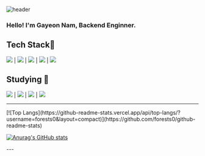 ![header](https://capsule-render.vercel.app/api?type=Waving&color=auto&height=200&section=header&text=Forests&fontColor=FFFFFF&fontSize=90&animation=blink)


### Hello! I'm Gayeon Nam, Backend Enginner.

 <h2> Tech Stack🔧 </h2>
<p>
<img src="https://img.shields.io/badge/Flutter-02569B?style=flat-square&logo=Flutter&logoColor=white"/> | <img src="https://img.shields.io/badge/Java-007396?style=flat-square&logo=Java&logoColor=white"/> | <img src="https://img.shields.io/badge/C++-00599C?style=flat-square&logo=C++&logoColor=white"/> | <img src="https://img.shields.io/badge/Oracle-F80000?style=flat-square&logo=Oracle&logoColor=white"/> | <img src="https://img.shields.io/badge/MySQL-4479A1?style=flat-square&logo=MySQL&logoColor=white"/>
 </p>
 <h2> Studying 📘 </h2>
 <p>
<img src="https://img.shields.io/badge/Python-3776AB?style=flat-square&logo=Python&logoColor=white"/> | <img src="https://img.shields.io/badge/Amazon AWS-232F3E?style=flat-square&logo=Amazon AWS&logoColor=white"/> | <img src="https://img.shields.io/badge/React-61DAFB?style=flat-square&logo=React&logoColor=white"/> | <img src="https://img.shields.io/badge/JavaScript-F7DF1E?style=flat-square&logo=JavaScript&logoColor=white"/>
</p>


 
--- 
<p>
[![Top Langs](https://github-readme-stats.vercel.app/api/top-langs/?username=forests0&layout=compact)](https://github.com/forests0/github-readme-stats)

[![Anurag's GitHub stats](https://github-readme-stats.vercel.app/api?username=forests0)](https://github.com/forests0/github-readme-stats)
</p>
 ---

